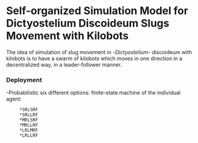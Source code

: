 # Self-organized Simulation Model for Dictyostelium Discoideum Slugs Movement with Kilobots

The idea of simulation of slug movement in -*Dictyostelium*- discoideum with kilobots is to have a swarm of kilobots which moves in one direction in a decentralized way, in a leader-follower manner.


### Deployment

-Probabilistic six different options: finite-state machine of the individual agent:

         *SRLSRF  
         *SRLLRF
         *MRLSRF 
         *MRLLRF 
         *LRLMRF 
         *LRLLRF 
